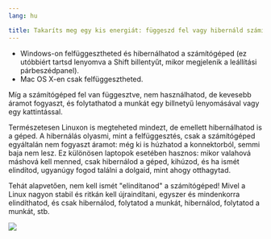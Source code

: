 ```yaml
---
lang: hu

title: Takaríts meg egy kis energiát: függeszd fel vagy hibernáld számítógéped!
---
```


<ul>
<li>Windows-on felfüggesztheted és hibernálhatod a számítógéped (ez utóbbiért tartsd lenyomva a Shift billentyűt, mikor megjelenik a leállítási párbeszédpanel).</li>
<li>Mac OS X-en csak felfüggesztheted.</li>
</ul>

Míg a számítógéped fel van függesztve, nem használhatod, de kevesebb áramot fogyaszt, és folytathatod a munkát egy billnetyű lenyomásával vagy egy kattintással.

Természetesen Linuxon is megteheted mindezt, de emellett hibernálhatod is a géped. A hibernálás olyasmi, mint a felfüggesztés, csak a számítógéped egyáltalán nem fogyaszt áramot: még ki is húzhatod a konnektorból, semmi baja nem lesz. Ez különösen laptopok esetében hasznos: mikor valahová máshová kell menned, csak hibernálod a géped, kihúzod, és ha ismét elindítod, ugyanúgy fogod találni a dolgaid, mint ahogy otthagytad.

Tehát alapvetően, nem kell ismét "elindítanod" a számítógéped! Mivel a Linux nagyon stabil és ritkán kell újraindítani, egyszer és mindenkorra elindíthatod, és csak hibernálod, folytatod a munkát, hibernálod, folytatod a munkát, stb.

<img src="Images/suspend_hibernate_thumb.png" />




